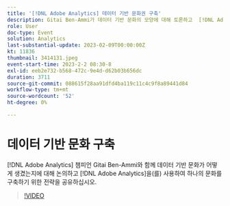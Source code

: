 ```yaml
---
title: '[!DNL Adobe Analytics] 데이터 기반 문화권 구축'
description: Gitai Ben-Ammi가 데이터 기반 문화의 모양에 대해 토론하고  [!DNL Adobe Analytics] 을(를) 사용하여 하나의 문화를 구축하기 위한 전략을 공유하면서  [!DNL Adobe Analytics] 챔피언 Gitai Ben-Ammi에 참여하십시오.
role: User
doc-type: Event
solution: Analytics
last-substantial-update: 2023-02-09T00:00:00Z
kt: 11836
thumbnail: 3414131.jpeg
event-start-time: 2023-2-2 08:30-8
exl-id: eeb2e732-b568-472c-9e4d-d62b03b656dc
duration: 3711
source-git-commit: 088615f28aa91dfd4ba119c11c4c9f8a89441d84
workflow-type: tm+mt
source-wordcount: '52'
ht-degree: 0%

---
```


# 데이터 기반 문화 구축

[!DNL Adobe Analytics] 챔피언 Gitai Ben-Ammi와 함께 데이터 기반 문화가 어떻게 생겼는지에 대해 논의하고 [!DNL Adobe Analytics]을(를) 사용하여 하나의 문화를 구축하기 위한 전략을 공유하십시오.

>[!VIDEO](https://video.tv.adobe.com/v/3414131/?quality=12&learn=on)
